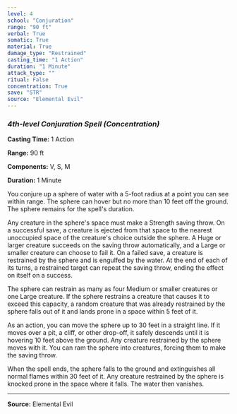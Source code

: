 ```yaml
---
level: 4
school: "Conjuration"
range: "90 ft"
verbal: True
somatic: True
material: True
damage_type: "Restrained"
casting_time: "1 Action"
duration: "1 Minute"
attack_type: ""
ritual: False
concentration: True
save: "STR"
source: "Elemental Evil"
---
```


### *4th-level Conjuration Spell* *(Concentration)*

**Casting Time:** 1 Action

**Range:** 90 ft

**Components:** V, S, M

**Duration:** 1 Minute

You conjure up a sphere of water with a 5-foot radius at a point you can see within range. The sphere can hover but no more than 10 feet off the ground. The sphere remains for the spell's duration.
 
 Any creature in the sphere's space must make a Strength saving throw. On a successful save, a creature is ejected from that space to the nearest unoccupied space of the creature's choice outside the sphere. A Huge or larger creature succeeds on the saving throw automatically, and a Large or smaller creature can choose to fail it. On a failed save, a creature is restrained by the sphere and is engulfed by the water. At the end of each of its turns, a restrained target can repeat the saving throw, ending the effect on itself on a success.
 
 The sphere can restrain as many as four Medium or smaller creatures or one Large creature. If the sphere restrains a creature that causes it to exceed this capacity, a random creature that was already restrained by the sphere falls out of it and lands prone in a space within 5 feet of it.
 
 As an action, you can move the sphere up to 30 feet in a straight line. If it moves over a pit, a cliff, or other drop-off, it safely descends until it is hovering 10 feet above the ground. Any creature restrained by the sphere moves with it. You can ram the sphere into creatures, forcing them to make the saving throw.
 
 When the spell ends, the sphere falls to the ground and extinguishes all normal flames within 30 feet of it. Any creature restrained by the sphere is knocked prone in the space where it falls. The water then vanishes.

---
**Source:** Elemental Evil
